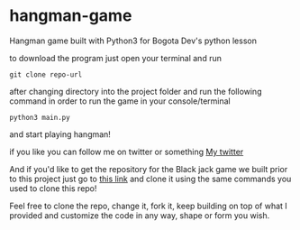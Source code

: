 # hangman-game
Hangman game built with Python3 for Bogota Dev's python lesson


to download the program just open your terminal and run 
```
git clone repo-url
```

after changing directory into the project folder and run the following command in order to run the game in your console/terminal
```
python3 main.py
``` 

and start playing hangman!

if you like you can follow me on twitter or something 
[My twitter](https://www.twitter.com/jdsoteldo)

And if you'd like to get the repository for the Black jack game we built prior to this project just go to [this link](https://github.com/jdsoteldo/blackjack-game) and clone it using the same commands you used to clone this repo!

Feel free to clone the repo, change it, fork it, keep building on top of what I provided and customize the code in any way, shape or form you wish.
